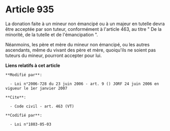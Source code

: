 # Article 935

La donation faite à un mineur non émancipé ou à un majeur en tutelle devra être acceptée par son tuteur, conformément à
l'article 463, au titre " De la minorité, de la tutelle et de l'émancipation ". 

Néanmoins, les père et mère du mineur non émancipé, ou les autres ascendants, même du vivant des père et mère, quoiqu'ils ne
soient pas tuteurs du mineur, pourront accepter pour lui.

**Liens relatifs à cet article**

	**Modifié par**:

	  - Loi n°2006-728 du 23 juin 2006 - art. 9 () JORF 24 juin 2006 en vigueur le 1er janvier 2007

	**Cite**:

	  - Code civil - art. 463 (VT)

	**Codifié par**:

	  - Loi n°1803-05-03
